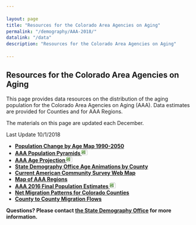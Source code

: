 ```yaml
---

layout: page
title: "Resources for the Colorado Area Agencies on Aging"
permalink: "/demography/AAA-2018/"
datalink: "/data"
description: "Resources for the Colorado Area Agencies on Aging"

---
```


## Resources for the Colorado Area Agencies on Aging

This page provides data resources on the distribution of the aging population for the Colorado Area Agencies on Aging (AAA).  Data estimates are provided for Counties and for AAA Regions.

The materials on this page are updated each December.   

Last Update 10/1/2018


* **[Population Change by Age Map 1990-2050](https://coloradodemography.github.io/AgeMap/)**
* **[AAA Population Pyramids ![xls](/images/page_white_excel.png 'download xls file')](https://drive.google.com/uc?export=download&id=1IS_N7NxTvDJ59kmUpI1Xh112QYUYuNaY)**
* **[AAA Age Projection ![xls](/images/page_white_excel.png 'download xls file')](https://drive.google.com/uc?export=download&id=1a-T0n4OKG0PJ5g0t-Vkh0nbw2_0iBaSX)**
* **[State Demography Office Age Animations by County](https://demography.dola.colorado.gov/Age-Animation-Bars/)**
* **[Current American Community Survey Web Map](https://coloradodemography.github.io/CensusAPI_Map_2017/?lat=39&lng=-104.8&z=9&s=50&v=mhi&sn=jenks&cs=mh1&cl=7)**
* **[Map of AAA Regions](https://www.colorado.gov/pacific/sites/default/files/AAA%20Map.pdf)**
* **[AAA 2016 Final Population Estimates  ![xls](/images/page_white_excel.png 'download xls file')](https://drive.google.com/uc?export=download&id=1neJbIrPvzl_sI0nd6XI4FtqWzb0yQlg4)**
* **[Net Migration Patterns for Colorado Counties](https://gis.dola.colorado.gov/apps/demographic_dashboard/)**
* **[County to County Migration Flows](https://www.census.gov/topics/population/migration/guidance/county-to-county-migration-flows.html)**



**Questions? Please contact [the State Demography Office](mailto:adam.bickford@state.co.us) for more information.** 
